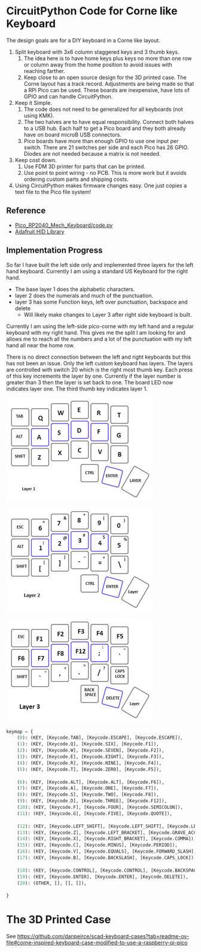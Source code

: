 # CircuitPython Code for Corne like Keyboard

The design goals are for a DIY keyboard in a Corne like layout. 

1. Split keyboard with 3x6 column staggered keys and 3 thumb keys. 
    1. The idea here is to have home keys plus keys no more than one row or column away from the home position 
	   to avoid issues with reaching farther.
	2. Keep close to an open source design for the 3D printed case. The Corne layout has a track record. Adjustments are being made
	   so that a RPi Pico can be used. These boards are inexpensive, have lots of GPIO and can handle CircuitPython.
2. Keep it Simple. 
    1. The code does not need to be generalized for all keyboards (not using KMK). 
	2. The two halves are to have equal responsibility. Connect both halves to a USB hub. 
	   Each half to get a Pico board and they both already have on board microB USB connectors.
	3. Pico boards have more than enough GPIO to use one input per switch. There are 21 switches per side and each Pico has 26 
	   GPIO. Diodes are not needed because a matrix is not needed.
3. Keep cost down. 
    1. Use FDM 3D printer for parts that can be printed.
	2. Use point to point wiring - no PCB. This is more work but it avoids ordering custom parts and shipping costs.
4.  Using CircuitPython makes firmware changes easy. One just copies a text file to the Pico file system!
	

## Reference

* [Pico_RP2040_Mech_Keyboard/code.py](https://github.com/adafruit/Adafruit_Learning_System_Guides/blob/main/Pico_RP2040_Mech_Keyboard/code.py)
* [Adafruit HID Library](https://docs.circuitpython.org/projects/hid/en/latest/)

## Implementation Progress

So far I have built the left side only and implemented three layers for the left hand keyboard. 
Currently I am using a standard US Keyboard for the right hand.

* The base layer 1 does the alphabetic characters.
* layer 2 does the numerals and much of the punctuation.
* layer 3 has some Function keys, left over punctuation, backspace and delete
    * Will likely make changes to Layer 3 after right side keyboard is built. 

Currently I am using the left-side pico-corne with my left hand and a regular keyboard with my right hand. This gives me the split I am looking
for and allows me to reach all the numbers and a lot of the punctuation with my left hand all near the home row.

There is no direct connection between the left and right keyboards but this has not been an issue. Only the left custom keyboard has layers.
The layers are controlled with switch 20 which is the right most thumb key. Each press of this key increments the layer by one. Currently if 
the layer number is greater than 3 then the layer is set back to one. The board LED now indicates layer one. The third thumb key indicates layer 1.

![](Layer1.png)  

![](Layer2.png)

![](Layer3.png)

~~~~python
keymap = {
    (0): (KEY, [Keycode.TAB], [Keycode.ESCAPE], [Keycode.ESCAPE]),
    (1): (KEY, [Keycode.Q], [Keycode.SIX], [Keycode.F1]),
    (2): (KEY, [Keycode.W], [Keycode.SEVEN], [Keycode.F2]),
    (3): (KEY, [Keycode.E], [Keycode.EIGHT], [Keycode.F3]),
    (4): (KEY, [Keycode.R], [Keycode.NINE], [Keycode.F4]),
    (5): (KEY, [Keycode.T], [Keycode.ZERO], [Keycode.F5]),

    (6): (KEY, [Keycode.ALT], [Keycode.ALT], [Keycode.F6]),
    (7): (KEY, [Keycode.A], [Keycode.ONE], [Keycode.F7]),
    (8): (KEY, [Keycode.S], [Keycode.TWO], [Keycode.F8]),
    (9): (KEY, [Keycode.D], [Keycode.THREE], [Keycode.F12]), 
    (10): (KEY, [Keycode.F], [Keycode.FOUR], [Keycode.SEMICOLON]),
    (11): (KEY, [Keycode.G], [Keycode.FIVE], [Keycode.QUOTE]),

    (12): (KEY, [Keycode.LEFT_SHIFT], [Keycode.LEFT_SHIFT], [Keycode.LEFT_SHIFT]),
    (13): (KEY, [Keycode.Z], [Keycode.LEFT_BRACKET], [Keycode.GRAVE_ACCENT]), 
    (14): (KEY, [Keycode.X], [Keycode.RIGHT_BRACKET], [Keycode.COMMA]),
    (15): (KEY, [Keycode.C], [Keycode.MINUS], [Keycode.PERIOD]),
    (16): (KEY, [Keycode.V], [Keycode.EQUALS], [Keycode.FORWARD_SLASH]),
    (17): (KEY, [Keycode.B], [Keycode.BACKSLASH], [Keycode.CAPS_LOCK]),

    (18): (KEY, [Keycode.CONTROL], [Keycode.CONTROL], [Keycode.BACKSPACE]),
    (19): (KEY, [Keycode.ENTER], [Keycode.ENTER], [Keycode.DELETE]),
    (20): (OTHER, [], [], []),

}
~~~~

# The 3D Printed Case

See https://github.com/danpeirce/scad-keyboard-cases?tab=readme-ov-file#corne-inspired-keyboard-case-modified-to-use-a-raspberry-pi-pico

